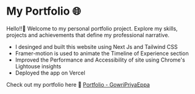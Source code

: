 <h1>My Portfolio 🌐</h1>

Hello!!👋 Welcome to my personal portfolio project. Explore my skills, projects and achievements that define my professional narrative.

<ul>
  <li>I desinged and built this website using Next Js and Tailwind CSS</li>
  <li>Framer-motion is used to animate the Timeline of Experience section</li>
  <li>Improved the Performance and Accessibility of site using Chrome's Lightouse insights</li>
  <li>Deployed the app on Vercel</li>
</ul>

Check out my portfolio here 🔗 [Portfolio - GowriPriyaEppa](https://portfolio-gowripriyaeppa.vercel.app)
